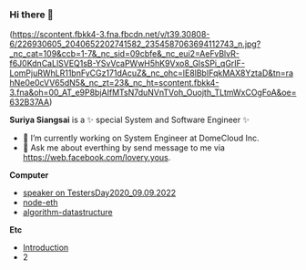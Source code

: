### Hi there 👋
(https://scontent.fbkk4-3.fna.fbcdn.net/v/t39.30808-6/226930605_2040652202741582_2354587063694112743_n.jpg?_nc_cat=109&ccb=1-7&_nc_sid=09cbfe&_nc_eui2=AeFvBlvR-f6J0KdnCaLlSVEQ1sB-YSvVcaPWwH5hK9Vxo8_GlsSPi_qGrIF-LomPjuRWhLR11bnFyCGz171dAcuZ&_nc_ohc=lE8lBbIFqkMAX8YztaD&tn=rahNe0e0cVV65dN5&_nc_zt=23&_nc_ht=scontent.fbkk4-3.fna&oh=00_AT_e9P8bjAIfMTsN7duNVnTVoh_Ouojth_TLtmWxCOgFoA&oe=632B37AA)

**Suriya Siangsai** is a ✨ special System and Software Engineer ✨ 

- 🔭 I’m currently working on System Engineer at DomeCloud Inc.
- 💬 Ask me about everthing by send message to me via https://web.facebook.com/lovery.yous.

**Computer**
- [speaker on TestersDay2020_09.09.2022](https://testersday.github.io/2022)
- [node-eth](https://github.com/SuriyaRuk/node-eth)
- [algorithm-datastructure](https://gist.github.com/SuriyaRuk/21d281015b977a741b1ebc1059b15f3a)

**Etc**
- [Introduction](https://gist.github.com/SuriyaRuk/a9697416a1c01b30f9d350987582bdda)
- 2

